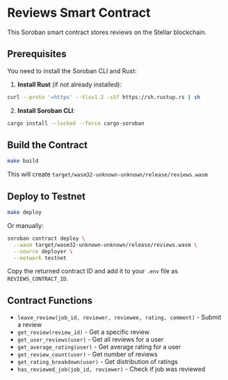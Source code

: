 # Reviews Smart Contract

This Soroban smart contract stores reviews on the Stellar blockchain.

## Prerequisites

You need to install the Soroban CLI and Rust:

1. **Install Rust** (if not already installed):
```bash
curl --proto '=https' --tlsv1.2 -sSf https://sh.rustup.rs | sh
```

2. **Install Soroban CLI**:
```bash
cargo install --locked --force cargo-soroban
```

## Build the Contract

```bash
make build
```

This will create `target/wasm32-unknown-unknown/release/reviews.wasm`

## Deploy to Testnet

```bash
make deploy
```

Or manually:
```bash
soroban contract deploy \
  --wasm target/wasm32-unknown-unknown/release/reviews.wasm \
  --source deployer \
  --network testnet
```

Copy the returned contract ID and add it to your `.env` file as `REVIEWS_CONTRACT_ID`.

## Contract Functions

- `leave_review(job_id, reviewer, reviewee, rating, comment)` - Submit a review
- `get_review(review_id)` - Get a specific review
- `get_user_reviews(user)` - Get all reviews for a user
- `get_average_rating(user)` - Get average rating for a user
- `get_review_count(user)` - Get number of reviews
- `get_rating_breakdown(user)` - Get distribution of ratings
- `has_reviewed_job(job_id, reviewer)` - Check if job was reviewed

